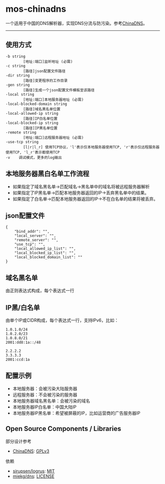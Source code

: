 # mos-chinadns

一个适用于中国的DNS解析器，实现DNS分流与防污染。参考[ChinaDNS](https://github.com/shadowsocks/ChinaDNS)。

---

## 使用方式

    -b string
            [地址:端口]监听地址 (必需)
    -c string
            [路径]json配置文件路径
    -dir string
            [路径]变更程序的工作目录
    -gen string
            [路径]生成一个json配置文件模板至该路径
    -local string
            [地址:端口]本地服务器地址 (必需)
    -local-blocked-domain string
            [路径]域名黑名单位置
    -local-allowed-ip string
            [路径]IP白名单位置
    -local-blocked-ip string
            [路径]IP黑名单位置
    -remote string
            [地址:端口]远程服务器地址 (必需)
    -use-tcp string
            [l|r|l_r] 使用TCP协议，'l'表示仅本地服务器使用TCP, 'r'表示仅远程服务器使用TCP, 'l_r'表示都使用TCP
    -v    调试模式，更多的log输出


## 本地服务器黑白名单工作流程

* 如果指定了域名黑名单->匹配域名->黑名单中的域名将被远程服务器解析
* 如果指定了IP黑名单->匹配本地服务器返回的IP->丢弃黑名单中的结果。
* 如果指定了白名单->匹配本地服务器返回的IP->不在白名单的结果将被丢弃。

## json配置文件

    {
        "bind_addr": "",
        "local_server": "",
        "remote_server": "",
        "use_tcp": "",
        "local_allowed_ip_list": "",
        "local_blocked_ip_list": "",
        "local_blocked_domain_list": ""
    }

## 域名黑名单

由正则表达式构成，每个表达式一行

## IP黑/白名单

由单个IP或CIDR构成，每个表达式一行，支持IPv6，比如：

    1.0.1.0/24
    1.0.2.0/23
    1.0.8.0/21
    2001:dd8:1a::/48

    2.2.2.2
    3.3.3.3
    2001:ccd:1a

## 配置示例

* 本地服务器：会被污染大陆服务器
* 远程服务器：不会被污染的服务器
* 本地服务器域名黑名单：会被污染的域名
* 本地服务器IP白名单：中国大陆IP
* 本地服务器IP黑名单：希望被屏蔽的IP，比如运营商的广告服务器IP

## Open Source Components / Libraries

部分设计参考

* [ChinaDNS](https://github.com/shadowsocks/ChinaDNS): [GPLv3](https://github.com/shadowsocks/ChinaDNS/blob/master/COPYING)

依赖

* [sirupsen/logrus](https://github.com/sirupsen/logrus): [MIT](https://github.com/sirupsen/logrus/blob/master/LICENSE)
* [miekg/dns](https://github.com/miekg/dns): [LICENSE](https://github.com/miekg/dns/blob/master/LICENSE)